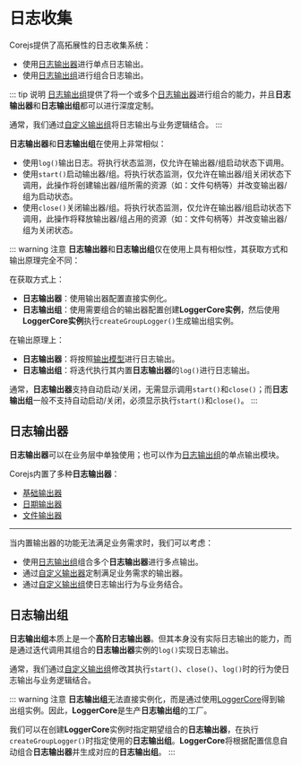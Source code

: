 # 日志收集

Corejs提供了高拓展性的日志收集系统：

- 使用[日志输出器](#日志输出器)进行单点日志输出。
- 使用[日志输出组](#日志输出组)进行组合日志输出。

::: tip 说明
[日志输出组](#日志输出组)提供了将一个或多个[日志输出器](#日志输出器)进行组合的能力，并且**日志输出器**和**日志输出组**都可以进行深度定制。

通常，我们通过[自定义输出组](/guide/logger-group-customizing.html)将日志输出与业务逻辑结合。
:::

**日志输出器**和**日志输出组**在使用上非常相似：

- 使用```log()```输出日志。将执行状态监测，仅允许在输出器/组启动状态下调用。
- 使用```start()```启动输出器/组。将执行状态监测，仅允许在输出器/组关闭状态下调用，此操作将创建输出器/组所需的资源（如：文件句柄等）并改变输出器/组为启动状态。
- 使用```close()```关闭输出器/组。将执行状态监测，仅允许在输出器/组启动状态下调用，此操作将释放输出器/组占用的资源（如：文件句柄等）并改变输出器/组为关闭状态。

::: warning 注意
**日志输出器**和**日志输出组**仅在使用上具有相似性，其获取方式和输出原理完全不同：

在获取方式上：
- **日志输出器**：使用输出器配置直接实例化。
- **日志输出组**：使用需要组合的输出器配置创建**LoggerCore实例**，然后使用**LoggerCore实例**执行```createGroupLogger()```生成输出组实例。

在输出原理上：
- **日志输出器**：将按照[输出模型](/guide/logger-introduce.html#输出模型)进行日志输出。
- **日志输出组**：将迭代执行其内置**日志输出器**的```log()```进行日志输出。

通常，**日志输出器**支持自动启动/关闭，无需显示调用```start()```和```close()```；而**日志输出组**一般不支持自动启动/关闭，必须显示执行```start()```和```close()```。
:::

## 日志输出器

**日志输出器**可以在业务层中单独使用；也可以作为[日志输出组](#日志输出组)的单点输出模块。

Corejs内置了多种**日志输出器**：

- [基础输出器](/guide/logger-introduce.html#基础输出器)
- [日期输出器](/guide/logger-introduce.html#日期输出器)
- [文件输出器](/guide/logger-introduce.html#文件输出器)

---

当内置输出器的功能无法满足业务需求时，我们可以考虑：

- 使用[日志输出组](#日志输出组)组合多个**日志输出器**进行多点输出。
- 通过[自定义输出器](/guide/logger-customizing.html)定制满足业务需求的输出器。
- 通过[自定义输出组](/guide/logger-group-customizing.html)使日志输出行为与业务结合。

## 日志输出组

**日志输出组**本质上是一个**高阶日志输出器**。但其本身没有实际日志输出的能力，而是通过迭代调用其组合的**日志输出器**实例的```log()```实现日志输出。

通常，我们通过[自定义输出组](/guide/logger-group-customizing.html)修改其执行```start()```、```close()```、```log()```时的行为使日志输出与业务逻辑结合。

::: warning 注意
**日志输出组**无法直接实例化，而是通过使用[LoggerCore](/guide/logger-group-introduce.html#loggercore)得到输出组实例。因此，**LoggerCore**是生产**日志输出组**的工厂。

我们可以在创建**LoggerCore**实例时指定期望组合的**日志输出器**，在执行```createGroupLogger()```时指定使用的**日志输出组**。**LoggerCore**将根据配置信息自动组合**日志输出器**并生成对应的**日志输出组**。
:::
